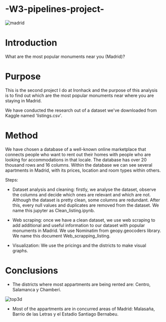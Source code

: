 # -W3-pipelines-project-

![madrid](https://user-images.githubusercontent.com/80899361/114438783-7e520100-9bc8-11eb-9927-cdb85ac0dd5f.png)


# Introduction
What are the most popular monuments near you (Madrid)?

# Purpose
This is the second project I do at Ironhack and the purpose of this analysis is to find out which are the most popular monuments near where you are staying in Madrid.

We have conducted the research out of a dataset we've downloaded from Kaggle named 'listings.csv'.

# Method
We have chosen a database of a well-known online marketplace that connects people who want to rent out their homes with people who are looking for accommodations in that locale. The database has over 20 thousand rows and 16 columns. Within the database we can see several apartments in Madrid, with its prices, location and room types within others. 

Steps:

- Dataset analysis and cleaning: firstly, we analyse the dataset, observe the columns and decide which ones are relevant and which are not. Although the dataset is pretty clean, some columns are redundant. After this, every null values and duplicates are removed from the dataset. We name this jupyter as Clean_listing.ipynb.

- Web scraping: once we have a clean dataset, we use web scraping to add additional and useful information to our dataset with popular monuments in Madrid. We use Nominatim from geopy.geocoders library. We name this document Web_scrapping_listing.

- Visualization: We use the pricings and the districts to make visual graphs.

# Conclusions

- The districts where most appartments are being rented are: Centro, Salamanca y Chamberí.

![top3d](https://user-images.githubusercontent.com/80899361/114438980-bd805200-9bc8-11eb-8b41-e40e05dc1531.png)

- Most of the appartments are in concurred areas of Madrid: Malasaña, Barrio de las Letras y el Estadio Santiago Bernabeu.




